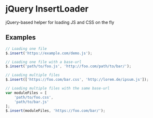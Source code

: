 # jQuery InsertLoader
jQuery-based helper for loading JS and CSS on the fly

## Examples
```javascript
// Loading one file
$.insert('https://example.com/demo.js');

// Loading one file with a base-url
$.insert('path/to/foo.js', 'http://foo.com/path/to/bar/');

// Loading multiple files
$.insert(['https://foo.com/bar.css', 'http://lorem.de/ipsum.js']);

// Loading multiple files with the same base-url
var moduleFiles = [
    'path/to/foo.css',
    'path/to/bar.js'
];
$.insert(moduleFiles, 'https://foo.com/bar/');
```